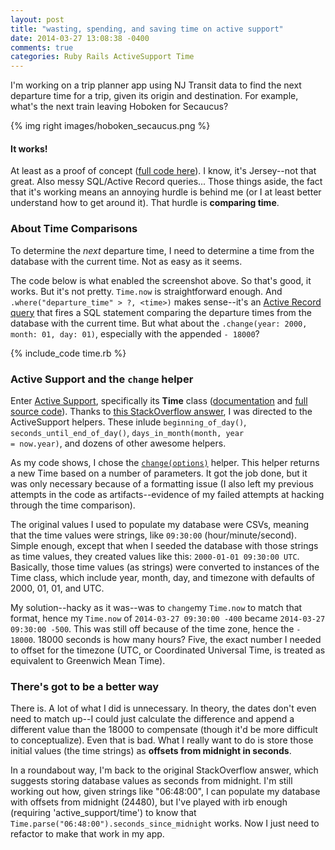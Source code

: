 ```yaml
---
layout: post
title: "wasting, spending, and saving time on active support"
date: 2014-03-27 13:08:38 -0400
comments: true
categories: Ruby Rails ActiveSupport Time
---
```

I'm working on a trip planner app using NJ Transit data to find the next departure time for a trip, given its origin and destination. For example, what's the next train leaving Hoboken for Secaucus?

{% img right images/hoboken_secaucus.png %}

<h4>It works!</h4>
At least as a proof of concept (<a href="https://github.com/chriskohlbrenner/njtransit">full code here</a>). I know, it's Jersey--not that great. Also messy SQL/Active Record queries... Those things aside, the fact that it's working means an annoying hurdle is behind me (or I at least better understand how to get around it). That hurdle is <strong>comparing time</strong>.

<!-- Making sense of Arel and ActiveRecord queries is an issue unto itself (and perhaps the subject of a future post), but  -->
<h3>About Time Comparisons</h3>
To determine the <i>next</i> departure time, I need to determine a time from the database with the current time. Not as easy as it seems.

<!-- the There's a lot going on behind the scenes--Rails and ActiveRecord and database associations and all--but some of the main code is below. -->

The code below is what enabled the screenshot above. So that's good, it works. But it's not pretty. <code>Time.now</code> is straightforward enough. And <code>.where("departure_time" > ?, \<time\>)</code> makes sense--it's an <a href="http://guides.rubyonrails.org/active_record_querying.html">Active Record query</a> that fires a SQL statement comparing the departure times from the database with the current time. But what about the <code>.change(year: 2000, month: 01, day: 01)</code>, especially with the appended <code>- 18000</code>?

{% include_code time.rb %}

<h3>Active Support and the <code>change</code> helper</h3>

Enter <a href="http://guides.rubyonrails.org/active_support_core_extensions.html">Active Support</a>, specifically its <strong>Time</strong> class (<a href="http://api.rubyonrails.org/classes/Time.html">documentation</a> and <a href="https://github.com/rails/rails/blob/master/activesupport/lib/active_support/core_ext/time/calculations.rb">full source code</a>). Thanks to <a href="https://stackoverflow.com/questions/11973225/rails-how-to-store-time-of-day-for-schedule/15350965#15350965">this StackOverflow answer</a>, I was directed to the ActiveSupport helpers. These inlude <code>beginning_of_day()</code>, <code>seconds_until_end_of_day()</code>, <code>days_in_month(month, year = now.year)</code>, and dozens of other awesome helpers.

As my code shows, I chose the <code><a href="http://api.rubyonrails.org/classes/Time.html#method-i-change">change(options)</a></code> helper. This helper returns a new Time based on a number of parameters. It got the job done, but it was only necessary because of a formatting issue (I also left my previous attempts in the code as artifacts--evidence of my failed attempts at hacking through the time comparison).

The original values I used to populate my database were CSVs, meaning that the time values were strings, like <code>09:30:00</code> (hour/minute/second). Simple enough, except that when I seeded the database with those strings as time values, they created values like this: <code>2000-01-01 09:30:00 UTC</code>. Basically, those time values (as strings) were converted to instances of the Time class, which include year, month, day, and timezone with defaults of 2000, 01, 01, and UTC.

My solution--hacky as it was--was to <code>change</code>my <code>Time.now</code> to match that format, hence my <code>Time.now</code> of <code>2014-03-27 09:30:00 -400</code> became <code>2014-03-27 09:30:00 -500</code>. This was still off because of the time zone, hence the <code>- 18000</code>. 18000 seconds is how many hours? Five, the exact number I needed to offset for the timezone (UTC, or Coordinated Universal Time, is treated as equivalent to Greenwich Mean Time).

<h3>There's got to be a better way</h3>
There is. A lot of what I did is unnecessary. In theory, the dates don't even need to match up--I could just calculate the difference and append a different value than the 18000 to compensate (though it'd be more difficult to conceptualize). Even that is bad. What I really want to do is store those initial values (the time strings) as <strong>offsets from midnight in seconds</strong>.

In a roundabout way, I'm back to the original StackOverflow answer, which suggests storing database values as seconds from midnight. I'm still working out how, given strings like "06:48:00", I can populate my database with offsets from midnight (24480), but I've played with irb enough (requiring 'active_support/time') to know that <code>Time.parse("06:48:00").seconds_since_midnight</code> works. Now I just need to refactor to make that work in my app.